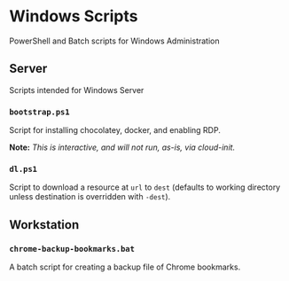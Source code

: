 # Windows Scripts

PowerShell and Batch scripts for Windows Administration

## Server

Scripts intended for Windows Server

### `bootstrap.ps1`

Script for installing chocolatey, docker, and enabling RDP. 

**Note:** _This is interactive, and will not run, as-is, via cloud-init._

### `dl.ps1`

Script to download a resource at `url` to `dest` (defaults to working directory unless destination is overridden with `-dest`).

## Workstation

### `chrome-backup-bookmarks.bat`

A batch script for creating a backup file of Chrome bookmarks.
